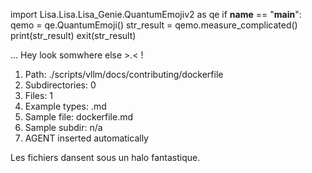 
import Lisa.Lisa.Lisa_Genie.QuantumEmojiv2 as qe
if __name__ == "__main__":
  qemo = qe.QuantumEmoji()
  str_result = qemo.measure_complicated()
  print(str_result)
  exit(str_result)

... Hey look somwhere else >.< !

1. Path: ./scripts/vllm/docs/contributing/dockerfile
2. Subdirectories: 0
3. Files: 1
4. Example types: .md
5. Sample file: dockerfile.md
6. Sample subdir: n/a
7. AGENT inserted automatically

Les fichiers dansent sous un halo fantastique.

